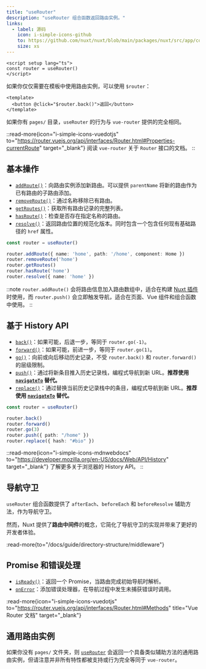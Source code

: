 ```yaml
---
title: "useRouter"
description: "useRouter 组合函数返回路由实例。"
links:
  - label: 源码
    icon: i-simple-icons-github
    to: https://github.com/nuxt/nuxt/blob/main/packages/nuxt/src/app/composables/router.ts
    size: xs
---
```


```vue [pages/index.vue]
<script setup lang="ts">
const router = useRouter()
</script>
```

如果你仅仅需要在模板中使用路由实例，可以使用 `$router`：

```vue [pages/index.vue]
<template>
  <button @click="$router.back()">返回</button>
</template>
```

如果你有 `pages/` 目录，`useRouter` 的行为与 `vue-router` 提供的完全相同。

::read-more{icon="i-simple-icons-vuedotjs" to="https://router.vuejs.org/api/interfaces/Router.html#Properties-currentRoute" target="_blank"}
阅读 `vue-router` 关于 `Router` 接口的文档。
::

## 基本操作

- [`addRoute()`](https://router.vuejs.org/api/interfaces/Router.html#addRoute)：向路由实例添加新路由。可以提供 `parentName` 将新的路由作为已有路由的子路由添加。
- [`removeRoute()`](https://router.vuejs.org/api/interfaces/Router.html#removeRoute)：通过名称移除已有路由。
- [`getRoutes()`](https://router.vuejs.org/api/interfaces/Router.html#getRoutes)：获取所有路由记录的完整列表。
- [`hasRoute()`](https://router.vuejs.org/api/interfaces/Router.html#hasRoute)：检查是否存在指定名称的路由。
- [`resolve()`](https://router.vuejs.org/api/interfaces/Router.html#resolve)：返回路由位置的规范化版本。同时包含一个包含任何现有基础路径的 `href` 属性。

```ts [示例]
const router = useRouter()

router.addRoute({ name: 'home', path: '/home', component: Home })
router.removeRoute('home')
router.getRoutes()
router.hasRoute('home')
router.resolve({ name: 'home' })
```

::note
`router.addRoute()` 会将路由信息加入路由数组中，适合在构建 [Nuxt 插件](/docs/guide/directory-structure/plugins) 时使用，而 `router.push()` 会立即触发导航，适合在页面、Vue 组件和组合函数中使用。
::

## 基于 History API

- [`back()`](https://router.vuejs.org/api/interfaces/Router.html#back)：如果可能，后退一步，等同于 `router.go(-1)`。
- [`forward()`](https://router.vuejs.org/api/interfaces/Router.html#forward)：如果可能，前进一步，等同于 `router.go(1)`。
- [`go()`](https://router.vuejs.org/api/interfaces/Router.html#go)：向前或向后移动历史记录，不受 `router.back()` 和 `router.forward()` 的层级限制。
- [`push()`](https://router.vuejs.org/api/interfaces/Router.html#push)：通过将新条目推入历史记录栈，编程式导航到新 URL。**推荐使用 [`navigateTo`](/docs/api/utils/navigate-to) 替代。**
- [`replace()`](https://router.vuejs.org/api/interfaces/Router.html#replace)：通过替换当前历史记录栈中的条目，编程式导航到新 URL。**推荐使用 [`navigateTo`](/docs/api/utils/navigate-to) 替代。**

```ts [示例]
const router = useRouter()

router.back()
router.forward()
router.go(3)
router.push({ path: "/home" })
router.replace({ hash: "#bio" })
```

::read-more{icon="i-simple-icons-mdnwebdocs" to="https://developer.mozilla.org/en-US/docs/Web/API/History" target="_blank"}
了解更多关于浏览器的 History API。
::

## 导航守卫

`useRouter` 组合函数提供了 `afterEach`、`beforeEach` 和 `beforeResolve` 辅助方法，作为导航守卫。

然而，Nuxt 提供了**路由中间件**的概念，它简化了导航守卫的实现并带来了更好的开发者体验。

:read-more{to="/docs/guide/directory-structure/middleware"}

## Promise 和错误处理

- [`isReady()`](https://router.vuejs.org/api/interfaces/Router.html#isReady)：返回一个 Promise，当路由完成初始导航时解析。
- [`onError`](https://router.vuejs.org/api/interfaces/Router.html#onError)：添加错误处理器，在导航过程中发生未捕获错误时调用。

:read-more{icon="i-simple-icons-vuedotjs" to="https://router.vuejs.org/api/interfaces/Router.html#Methods" title="Vue Router 文档" target="_blank"}

## 通用路由实例

如果你没有 `pages/` 文件夹，则 [`useRouter`](/docs/api/composables/use-router) 会返回一个具备类似辅助方法的通用路由实例，但请注意并非所有特性都被支持或行为完全等同于 `vue-router`。